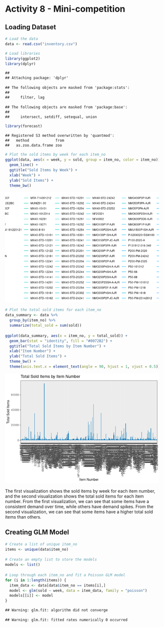 Activity 8 - Mini-competition
================

## Loading Dataset

``` r
# Load the data
data <- read.csv("inventory.csv")
```

``` r
# Load libraries
library(ggplot2)
library(dplyr)
```

    ## 
    ## Attaching package: 'dplyr'

    ## The following objects are masked from 'package:stats':
    ## 
    ##     filter, lag

    ## The following objects are masked from 'package:base':
    ## 
    ##     intersect, setdiff, setequal, union

``` r
library(forecast)
```

    ## Registered S3 method overwritten by 'quantmod':
    ##   method            from
    ##   as.zoo.data.frame zoo

``` r
# Plot the sold items by week for each item_no
ggplot(data, aes(x = week, y = sold, group = item_no, color = item_no)) + 
  geom_line() + 
  ggtitle("Sold Items by Week") +
  xlab("Week") +
  ylab("Sold Items") +
  theme_bw()
```

![](mini-competition_files/figure-gfm/unnamed-chunk-3-1.png)<!-- -->

``` r
# Plot the total sold items for each item_no
data_summary <- data %>%
  group_by(item_no) %>%
  summarize(total_sold = sum(sold))

ggplot(data_summary, aes(x = item_no, y = total_sold)) + 
  geom_bar(stat = "identity", fill = "#0072B2") +
  ggtitle("Total Sold Items by Item Number") +
  xlab("Item Number") +
  ylab("Total Sold Items") +
  theme_bw() +
  theme(axis.text.x = element_text(angle = 90, hjust = 1, vjust = 0.5))
```

![](mini-competition_files/figure-gfm/unnamed-chunk-4-1.png)<!-- -->

The first visualization shows the sold items by week for each item
number, and the second visualization shows the total sold items for each
item number. From the first visualization, we can see that some items
have a consistent demand over time, while others have demand spikes.
From the second visualization, we can see that some items have a higher
total sold items than others.

## Creating GLM Model

``` r
# Create a list of unique item_no
items <- unique(data$item_no)

# Create an empty list to store the models
models <- list()

# Loop through each item_no and fit a Poisson GLM model
for (i in 1:length(items)) {
  item_data <- data[data$item_no == items[i],]
  model <- glm(sold ~ week, data = item_data, family = "poisson")
  models[[i]] <- model
}
```

    ## Warning: glm.fit: algorithm did not converge

    ## Warning: glm.fit: fitted rates numerically 0 occurred
